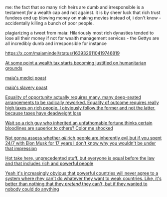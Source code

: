 me: the fact that so many rich heirs are dumb and irresponsible is a testament *for* a wealth cap and not against. it is by sheer luck that rich trust fundees end up blowing money on making movies instead of, i don't know - accidentally killing a bunch of poor people.



plagiarizing a tweet from maia: Hilariously most rich dynasties tended to lose all their money if not for wealth management services - the Gettys are all incredibly dumb and irresponsible for instance

https://x.com/maiamindel/status/1639326110419746819


[At some point a wealth tax starts becoming justified on humanitarian grounds](https://x.com/maiamindel/status/1671864380374372353)

[maia's medici poast](https://someunpleasant.substack.com/p/mini-post-2-keeping-up-with-the-medicis?triedRedirect=true)

[maia's slavery poast](https://x.com/maiamindel/status/1851011966954881497)

[Equality of opportunity actually requires many, many deep-seated arrangements to be radically reworked. Equality of outcome requires really high taxes on rich people. I obviously follow the former and not the latter, because taxes have deadweight loss](https://x.com/maiamindel/status/1821916491429900553)


[Wait so a rich guy who inherited an unfathomable fortune thinks certain bloodlines are superior to others? Color me shocked](https://x.com/maiamindel/status/1795995007909867633)

[Not gonna assess whether *all* rich people are inherently evil but if you spent 24/7 with Elon Musk for 17 years I don't know why you wouldn't be under that impression](https://x.com/maiamindel/status/1699733065080173040)

[Hot take here, unprecedented stuff, but everyone is equal before the law and that includes rich and powerful people](https://x.com/maiamindel/status/1642222377441304579)

[Yeah it's increasingly obvious that powerful countries will never agree to a system where rhey can't do whatever they want to weak countries. Like, it's better than nothing that they *pretend* they can't, but if they wanted to nobody could do anything](https://x.com/maiamindel/status/1718054621019562426)

